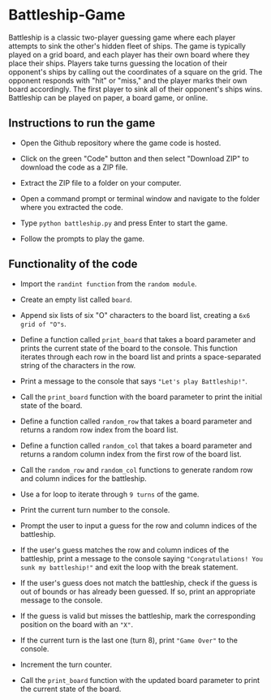 # Battleship-Game

Battleship is a classic two-player guessing game where each player attempts to sink the other's hidden fleet of ships. The game is typically played on a grid board, and each player has their own board where they place their ships. Players take turns guessing the location of their opponent's ships by calling out the coordinates of a square on the grid. The opponent responds with "hit" or "miss," and the player marks their own board accordingly. The first player to sink all of their opponent's ships wins. Battleship can be played on paper, a board game, or online.

## Instructions to run the game

* Open the Github repository where the game code is hosted.

* Click on the green "Code" button and then select "Download ZIP" to download the code as a ZIP file.

* Extract the ZIP file to a folder on your computer.

* Open a command prompt or terminal window and navigate to the folder where you extracted the code.

* Type ```python battleship.py``` and press Enter to start the game.

* Follow the prompts to play the game.

## Functionality of the code

* Import the ```randint function``` from the ```random module```.

* Create an empty list called ```board```.

* Append six lists of six "O" characters to the board list, creating a ```6x6 grid of "O"s```.

* Define a function called ```print_board``` that takes a board parameter and prints the current state of the board to the console. This function iterates through each row in the board list and prints a space-separated string of the characters in the row.

* Print a message to the console that says ```"Let's play Battleship!"```.

* Call the ```print_board``` function with the board parameter to print the initial state of the board.

* Define a function called ```random_row``` that takes a board parameter and returns a random row index from the board list.

* Define a function called ```random_col``` that takes a board parameter and returns a random column index from the first row of the board list.

* Call the ```random_row``` and ```random_col``` functions to generate random row and column indices for the battleship.

* Use a for loop to iterate through ```9 turns``` of the game.

* Print the current turn number to the console.

* Prompt the user to input a guess for the row and column indices of the battleship.

* If the user's guess matches the row and column indices of the battleship, print a message to the console saying ```"Congratulations! You sunk my battleship!"``` and exit the loop with the break statement.

* If the user's guess does not match the battleship, check if the guess is out of bounds or has already been guessed. If so, print an appropriate message to the console.

* If the guess is valid but misses the battleship, mark the corresponding position on the board with an ```"X"```.

* If the current turn is the last one (turn 8), print ```"Game Over"``` to the console.

* Increment the turn counter.

* Call the ```print_board``` function with the updated board parameter to print the current state of the board.
